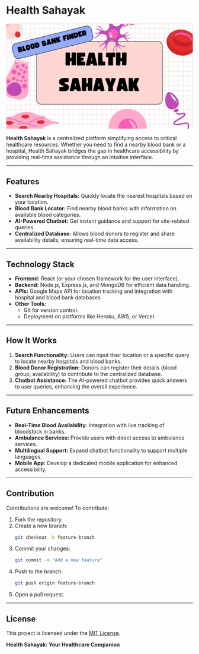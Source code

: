 
# Health Sahayak
![](Images/1.jpg)

**Health Sahayak** is a centralized platform simplifying access to critical healthcare resources. Whether you need to find a nearby blood bank or a hospital, Health Sahayak bridges the gap in healthcare accessibility by providing real-time assistance through an intuitive interface.

---

## Features

- **Search Nearby Hospitals:** Quickly locate the nearest hospitals based on your location.
- **Blood Bank Locator:** Find nearby blood banks with information on available blood categories.
- **AI-Powered Chatbot:** Get instant guidance and support for site-related queries.
- **Centralized Database:** Allows blood donors to register and share availability details, ensuring real-time data access.

---

## Technology Stack

- **Frontend:** React (or your chosen framework for the user interface).
- **Backend:** Node.js, Express.js, and MongoDB for efficient data handling.
- **APIs:** Google Maps API for location tracking and integration with hospital and blood bank databases.
- **Other Tools:**
  - Git for version control.
  - Deployment on platforms like Heroku, AWS, or Vercel.

---


## How It Works

1. **Search Functionality:** Users can input their location or a specific query to locate nearby hospitals and blood banks.
2. **Blood Donor Registration:** Donors can register their details (blood group, availability) to contribute to the centralized database.
3. **Chatbot Assistance:** The AI-powered chatbot provides quick answers to user queries, enhancing the overall experience.

---

## Future Enhancements

- **Real-Time Blood Availability:** Integration with live tracking of bloodstock in banks.
- **Ambulance Services:** Provide users with direct access to ambulance services.
- **Multilingual Support:** Expand chatbot functionality to support multiple languages.
- **Mobile App:** Develop a dedicated mobile application for enhanced accessibility.

---

## Contribution

Contributions are welcome! To contribute:

1. Fork the repository.
2. Create a new branch:
   ```bash
   git checkout -b feature-branch
   ```
3. Commit your changes:
   ```bash
   git commit -m "Add a new feature"
   ```
4. Push to the branch:
   ```bash
   git push origin feature-branch
   ```
5. Open a pull request.

---

## License

This project is licensed under the [MIT License](LICENSE).

**Health Sahayak: Your Healthcare Companion**
